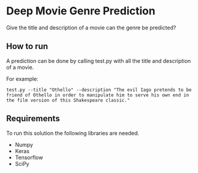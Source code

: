 # Deep Movie Genre Prediction
Give the title and description of a movie can the genre be predicted?
## How to run
A prediction can be done by calling test.py with all the title and description of a movie.

For example:
```
test.py --title "Othello" --description "The evil Iago pretends to be friend of Othello in order to manipulate him to serve his own end in the film version of this Shakespeare classic."
```

## Requirements
To run this solution the following libraries are needed.
* Numpy
* Keras
* Tensorflow
* SciPy
